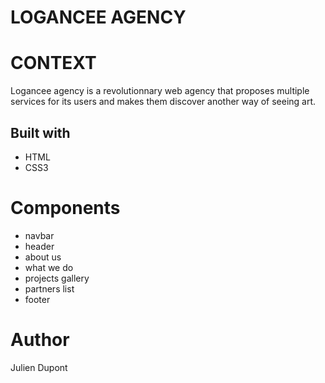 # LOGANCEE AGENCY

 
# CONTEXT
Logancee agency is a revolutionnary web agency that proposes multiple services for its users and makes them discover another way of seeing art.

## Built with
* HTML	
* CSS3

# Components
* navbar
* header
* about us
* what we do
* projects gallery
* partners list
* footer


# Author
Julien Dupont
